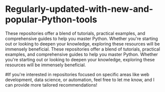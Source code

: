# Regularly-updated-with-new-and-popular-Python-tools
These repositories offer a blend of tutorials, practical examples, and comprehensive guides to help you master Python. Whether you're starting out or looking to deepen your knowledge, exploring these resources will be immensely beneficial.
These repositories offer a blend of tutorials, practical examples, and comprehensive guides to help you master Python. Whether you're starting out or looking to deepen your knowledge, exploring these resources will be immensely beneficial.

#If you're interested in repositories focused on specific areas like web development, data science, or automation, feel free to let me know, and I can provide more tailored recommendations!
